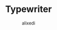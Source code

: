 ---
title: Typewriter
github: https://github.com/alixedi/typewriter
demo: http://alixedi.github.io/typewriter/
author: alixedi
ssg:
  - Jekyll
cms:
  - No Cms
---